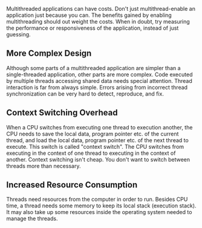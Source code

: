 Multithreaded applications can have costs. Don't just multithread-enable an application just because you can. The benefits gained by enabling multithreading should out weight the costs. When in doubt, try measuring the performance or responsiveness of the application, instead of just guessing.

## More Complex Design
Although some parts of a multithreaded application are simpler than a single-threaded application, other parts are more complex.  Code executed by multiple threads accessing shared data needs special attention. Thread interaction is far from always simple. Errors arising from incorrect thread synchronization can be very hard to detect, reproduce, and fix.

## Context Switching Overhead
When a CPU switches from executing one thread to execution another, the CPU needs to save the local data, program pointer etc. of the current thread, and load the local data, program pointer etc. of the next thread to execute. This switch is called "context switch". The CPU switches from executing in the context of one thread to executing in the context of another. Context switching isn't cheap. You don't want to switch between threads more than necessary.

## Increased Resource Consumption
Threads need resources from the computer in order to run. Besides CPU time, a thread needs some memory to keep its local stack (execution stack). It may also take up some resources inside the operating system needed to manage the threads. 